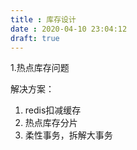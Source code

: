 ```yaml
---
title : 库存设计
date : 2020-04-10 23:04:12
draft: true
---
```


1.热点库存问题

解决方案：

1. redis扣减缓存
2. 热点库存分片
3. 柔性事务，拆解大事务
